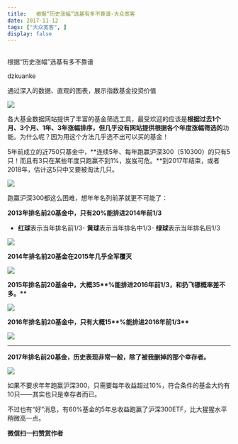 ```yaml
---
title:   根据“历史涨幅”选基有多不靠谱-大众宽客
date: 2017-11-12
tags: ["大众宽客", ]
display: false
---
```



## 



根据“历史涨幅”选基有多不靠谱




dzkuanke




通过深入的数据、直观的图表，展示指数基金投资价值


<img data-s="300,640" data-type="jpeg" src="https://mmbiz.qpic.cn/mmbiz_jpg/PKw3FQPmhIhTmkjzic7d4ylDnnx1GWygpKTBS3bvAU5v8K5ic55HgPqyoyROsr3K0Nan2mslmun5JK66nXEISAgg/0?wx_fmt=jpeg" data-copyright="0" style="" class="" data-ratio="0.7491666666666666" data-w="1200"/>

各大基金数据网站提供了丰富的基金筛选工具，最受欢迎的应该是**根据过去1个月、3个月、1年、3年涨幅排序，**但几乎没有网站提供**根据各个年度涨幅筛选的**功能。为什么呢？因为用这个方法几乎选不出可以买的基金！



5年前成立的近750只基金中，**连续5年、每年跑赢沪深300（510300）的只有5只！而且有3只在某些年度只跑赢不到1%，岌岌可危。**到2017年结束，或者2018年，估计这5只中又要被淘汰几只。



<img data-s="300,640" data-type="png" src="https://mmbiz.qpic.cn/mmbiz_png/PKw3FQPmhIhTmkjzic7d4ylDnnx1GWygp1YRKzUKCLniacSsRjbgPlfsI2KZF03m6jXhEFL0eE7hF2Y4hkImYiaYw/0?wx_fmt=png" data-copyright="0" style="" class="" data-ratio="0.2711864406779661" data-w="944"/>





跑赢沪深300都这么困难，想年年名列前茅就更不可能了：



**2013年<strong style="white-space: normal;">排名前20**基金中，只有20%能排进2014年前1/3</strong>


- **红球**表示当年排名前1/3- **黄球**表示当年排名中1/3- **绿球**表示当年排名后1/3
<img data-s="300,640" data-type="png" src="https://mmbiz.qpic.cn/mmbiz_png/PKw3FQPmhIhTmkjzic7d4ylDnnx1GWygpToHfiayD2272vKHApNQCvg0fml20oibpclnPeqzCib5OBFdTQ6k6Pxjuw/0?wx_fmt=png" data-copyright="0" style="" class="" data-ratio="0.8414376321353065" data-w="946"/>





**2014年排名前20基金在2015年几乎全军覆灭**

<img data-s="300,640" data-type="png" src="https://mmbiz.qpic.cn/mmbiz_png/PKw3FQPmhIhTmkjzic7d4ylDnnx1GWygpJPoDZmDoRegqe7ticBR8GGlGMlWiarDWIDGMX99KRLJKkKqVialF7IxUw/0?wx_fmt=png" data-copyright="0" style="" class="" data-ratio="0.8442105263157895" data-w="950"/>



**2015年<strong style="white-space: normal;">排名前20**基金中，大概35**%能排进2016年前1/3，和扔飞镖概率差不多。**</strong>

<img data-s="300,640" data-type="png" src="https://mmbiz.qpic.cn/mmbiz_png/PKw3FQPmhIhTmkjzic7d4ylDnnx1GWygpeGvnictXmMUT6s0Biby3F9dDAtxfZUadhBMdFX7A6NV5M73mZNw5mGog/0?wx_fmt=png" data-copyright="0" style="" class="" data-ratio="0.8438818565400844" data-w="948"/>



**2016年<strong style="white-space: normal;">排名前20**基金中，只有大概15**%能排进2016年前1/3**</strong>

<img data-s="300,640" data-type="png" src="https://mmbiz.qpic.cn/mmbiz_png/PKw3FQPmhIhTmkjzic7d4ylDnnx1GWygpf48PEq5pBYAeYdzQHOicHjHJmIsuDZEbxRBhe9BRVn6r22Mxbvm4olg/0?wx_fmt=png" data-copyright="0" style="" class="" data-ratio="0.84" data-w="950"/>



****

**2017年<strong>排名前20**基金，历史表现非常一般，除了被我删掉的那个幸存者。</strong>



<img data-s="300,640" data-type="png" src="https://mmbiz.qpic.cn/mmbiz_png/PKw3FQPmhIhTmkjzic7d4ylDnnx1GWygpEzGudQ9zhUuqic4npRU61YdUyZOTtIxxBibj2fnUP3qAcr4IH8aricJLw/0?wx_fmt=png" data-copyright="0" style="" class="" data-ratio="0.8411016949152542" data-w="944"/>



如果不要求年年跑赢沪深300，只需要每年收益超过10%，符合条件的基金大约有10只——其实也只是幸存者而已。



不过也有“好”消息，有60%基金的5年总收益跑赢了沪深300ETF，比大猩猩水平稍微高一点。


**微信扫一扫赞赏作者**